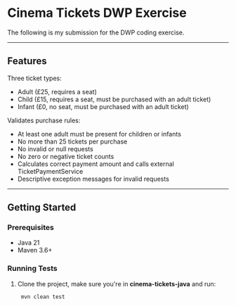 # Cinema Tickets DWP Exercise

The following is my submission for the DWP coding exercise.


---

## Features

Three ticket types:

* Adult (£25, requires a seat)
* Child (£15, requires a seat, must be purchased with an adult ticket)
* Infant (£0, no seat, must be purchased with an adult ticket)

Validates purchase rules:

* At least one adult must be present for children or infants
* No more than 25 tickets per purchase
* No invalid or null requests
* No zero or negative ticket counts
* Calculates correct payment amount and calls external TicketPaymentService
* Descriptive exception messages for invalid requests

---

## Getting Started

### Prerequisites

- Java 21
- Maven 3.6+

### Running Tests

1. Clone the project, make sure you're in **cinema-tickets-java** and run:

   ```
    mvn clean test
   ```
